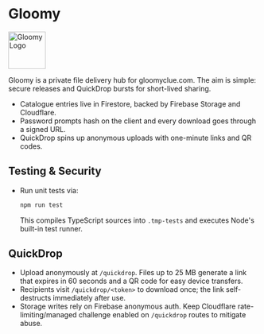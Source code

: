 # Gloomy

<img src="public/logo.png" alt="Gloomy Logo" width="75"/>

Gloomy is a private file delivery hub for gloomyclue.com. The aim is simple:
secure releases and QuickDrop bursts for short-lived sharing.

- Catalogue entries live in Firestore, backed by Firebase Storage and Cloudflare.
- Password prompts hash on the client and every download goes through a signed URL.
- QuickDrop spins up anonymous uploads with one-minute links and QR codes.

## Testing & Security

- Run unit tests via:

  ```bash
  npm run test
  ```

  This compiles TypeScript sources into `.tmp-tests` and executes Node's built-in test runner.

## QuickDrop

- Upload anonymously at `/quickdrop`. Files up to 25 MB generate a link that expires in 60 seconds and a QR code for easy device transfers.
- Recipients visit `/quickdrop/<token>` to download once; the link self-destructs immediately after use.
- Storage writes rely on Firebase anonymous auth. Keep Cloudflare rate-limiting/managed challenge enabled on `/quickdrop` routes to mitigate abuse.
